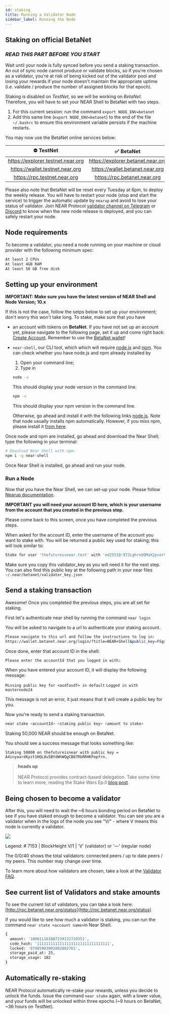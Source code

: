 ```yaml
---
id: staking
title: Running a Validator Node
sidebar_label: Running the Node
---
```


## Staking on official BetaNet

### _READ THIS PART BEFORE YOU START_

Wait until your node is fully synced before you send a staking transaction. An out of sync node cannot produce or validate blocks, so if you're chosen as a validator, you're at risk of being kicked out of the validator pool and losing your rewards if your node doesn't maintain the appropriate uptime \(i.e. validate / produce the number of assigned blocks for that epoch\).

Staking is disabled on *TestNet*, so we will be working on *BetaNet*. Therefore, you will have to set your NEAR Shell to BetaNet with two steps.
1. For this current session: run the command `export NODE_ENV=betanet`
2. Add this same line (`export NODE_ENV=betanet`) to the end of the file `~/.bashrc` to ensure this environment variable persists if the machine restarts.

You may now use the BetaNet online services below:

|             ⛔️ TestNet             |             ✅ BetaNet             |
| :-------------------------------: | :-------------------------------: |
| https://explorer.testnet.near.org | https://explorer.betanet.near.org |
|  https://wallet.testnet.near.org  |  https://wallet.betanet.near.org  |
|   https://rpc.testnet.near.org    |   https://rpc.betanet.near.org    |

Please also note that BetaNet will be reset every Tuesday at 6pm, to deploy the weekly release. You will have to restart your node (stop and start the service) to trigger the automatic update by `nearup` and avoid to lose your status of validator.
Join NEAR Protocol [validator channel on Telegram](https://t.me/near_validators) or [Discord](https://discord.gg/ZMPr3VB) to know when the new node release is deployed, and you can safely restart your node.


## Node requirements

To become a validator, you need a node running on your machine or cloud provider with the following minimum spec:

```bash
At least 2 CPUs
At least 4GB RAM
At least 50 GB free disk
```

## Setting up your environment

**IMPORTANT: Make sure you have the latest version of NEAR Shell and Node Version; 10.x**

If this is not the case, follow the setps below to set up your environment; don't worry this won't take long. To stake, make sure that you have

* an account with tokens on **BetaNet**. If you have not set up an account yet, please navigate to the following page, set it up and come right back: [Create Account](../local-setup/create-account.md). Remember to use the [BetaNet wallet](https://wallet.betanet.near.org)!
* `near-shell`, our CLI tool, which which will require [node.js](https://nodejs.org/en/download/) and [npm](https://www.npmjs.com/get-npm). You can check whether you have node.js and npm already installed by

  1. Open your command line;
  2. Type in
    ```bash
    node -v
    ```
    This should display your node version in the command line.
    ```bash
    npm -v
    ```
    This should display your npm version in the command line.

    Otherwise, go ahead and install it with the following links [node.js](https://nodejs.org/en/download/). Note that node usually installs npm automatically. However, if you miss npm, please install it [from here](https://www.npmjs.com/get-npm).

Once node and npm are installed, go ahead and download the Near Shell; type the following in your terminal:

```bash
# Download Near Shell with npm:
npm i -g near-shell
```
Once Near Shell is installed, go ahead and run your node.

### Run a Node

Now that you have the Near Shell, we can set-up your node. Please follow [Nearup documentation](https://github.com/near/nearup).

**IMPORTANT you will need your account ID here, which is your username from the account that you created in the previous step.**

Please come back to this screen, once you have completed the previous steps.

When asked for the account ID, enter the username of the account you want to stake with. You will be returned a public key used for staking; this will look similar to:

```bash
Stake for user 'thefutureisnear.test' with 'ed25519:97JLghrxUQMaX2pcerVB5FNFu4qk8rx8J3fnWRyoEB7M'
```

Make sure you copy this validator\_key as you will need it for the next step. You can also find this public key at the following path in your near files `~/.near/betanet/validator_key.json`

## Send a staking transaction

Awesome! Once you completed the previous steps, you are all set for staking.

First let's authenticate near shell by running the command `near login`

You will be asked to navigate to a url to authenticate your staking account.

```bash
Please navigate to this url and follow the instructions to log in:
https://wallet.betanet.near.org/login/?title=NEAR+Shell&public_key=FSgxX7YwuCveCeYqsSAB3sD8dgdy3XBWztCQcEjimpaN
```
Once done, enter that account ID in the shell:

```bash
Please enter the accountId that you logged in with:
```

When you have entered your account ID, it will display the following message:

`Missing public key for <asdfasdf> in default`
`Logged in with masternode24`

This message is not an error, it just means that it will create a public key for you.

Now you're ready to send a staking transaction.

```bash
near stake <accountId> <staking public key> <amount to stake>
```

Staking 50,000 NEAR should be enough on BetaNet.

You should see a success message that looks something like:

```text
Staking 50000 on thefutureisnear with public key = A4inyaard6yzt1HQL8u5BYdWhWQgCB87RbRRHKPepfrn.
```

<blockquote class="warning">
    <strong>heads up</strong><br><br>
    NEAR Protocol provides contract-based delegation. Take some time to learn more, reading the Stake Wars Ep.II <a href="https://near.org/blog/stake-wars-episode-ii/" target="_blank">blog post</a>.
</blockquote>


## Being chosen to become a validator

After this, you will need to wait the ~6 hours bonding period on BetaNet to see if you have staked enough to become a validator. You can see you are a validator when in the logs of the node you see "V/" - where V means this node is currently a validator.

![](assets/validators%20%281%29.png)

Legend: # 7153 | BlockHeight V/1 | 'V' (validator) or '—' (regular node)

The 0/0/40 shows the total validators: connected peers / up to date peers / my peers. This number may change over time.

To learn more about how validators are chosen, take a look at the [Validator FAQ](../validator/validator-faq.md).

## See current list of Validators and stake amounts

To see the current list of validators, you can take a look here: [http://rpc.betanet.near.org/status](http://rpc.betanet.near.org/status)

If you would like to see how much a validator is staking, you can run the command `near state <account name>`in Near Shell.

```bash
{
  amount: '100011163887239132720351',
  code_hash: '11111111111111111111111111111111',
  locked: '97985903901882082761',
  storage_paid_at: 25,
  storage_usage: 182
}
```

## Automatically re-staking

NEAR Protocol automatically re-stake your rewards, unless you decide to unlock the funds.
Issue the command `near stake` again, with a lower value, and your funds will be unlocked within three epochs (~9 hours on BetaNet, ~36 hours on TestNet).
